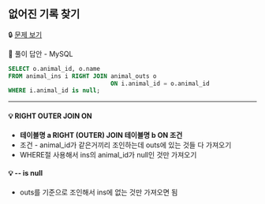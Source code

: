 ## **없어진 기록 찾기**

🔒 [문제 보기](https://school.programmers.co.kr/learn/courses/30/lessons/59042)

🔑 풀이 답안 - MySQL

```SQL
SELECT o.animal_id, o.name
FROM animal_ins i RIGHT JOIN animal_outs o
                             ON i.animal_id = o.animal_id
WHERE i.animal_id is null;
```

------

#### 💡 RIGHT OUTER JOIN ON

- **테이블명 a RIGHT (OUTER) JOIN 테이블명 b ON 조건**
- 조건 - animal_id가 같은거끼리 조인하는데 outs에 있는 것들 다 가져오기
- WHERE절 사용해서 ins의 animal_id가 null인 것만 가져오기

#### 💡 -- is null

- outs를 기준으로 조인해서 ins에 없는 것만 가져오면 됨